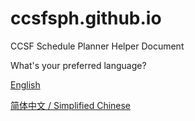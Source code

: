 # ccsfsph.github.io

CCSF Schedule Planner Helper Document

What's your preferred language?

[English](./locale/en-us)

[简体中文 / Simplified Chinese](./locale/zh-cn)

